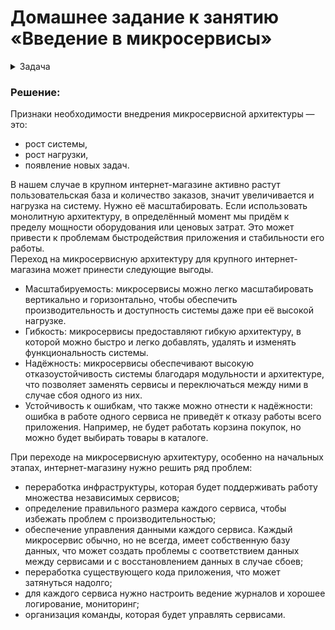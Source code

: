 # Домашнее задание к занятию «Введение в микросервисы»

<details>
<summary>Задача</summary>

Руководство крупного интернет-магазина, у которого постоянно растёт пользовательская база и количество заказов, рассматривает возможность переделки своей внутренней   ИТ-системы на основе микросервисов. 

Вас пригласили в качестве консультанта для оценки целесообразности перехода на микросервисную архитектуру. 

Опишите, какие выгоды может получить компания от перехода на микросервисную архитектуру и какие проблемы нужно решить в первую очередь.

</details>

### Решение:  

Признаки необходимости внедрения микросервисной архитектуры — это:
- рост системы,
- рост нагрузки,
- появление новых задач. 

В нашем случае в крупном интернет-магазине активно растут пользовательская база и количество заказов, значит увеличивается и нагрузка на систему. Нужно её масштабировать. Если использовать монолитную архитектуру, в определённый момент мы придём к пределу мощности оборудования или ценовых затрат. Это может привести к проблемам быстродействия приложения и стабильности его работы.  
Переход на микросервисную архитектуру для крупного интернет-магазина может принести следующие выгоды.  
- Масштабируемость: микросервисы можно легко масштабировать вертикально и горизонтально, чтобы обеспечить производительность и доступность системы даже при её высокой нагрузке.
- Гибкость: микросервисы предоставляют гибкую архитектуру, в которой можно быстро и легко добавлять, удалять и изменять функциональность системы.
- Надёжность: микросервисы обеспечивают высокую отказоустойчивость системы благодаря модульности и архитектуре, что позволяет заменять сервисы и переключаться между ними в случае сбоя одного из них.
- Устойчивость к ошибкам, что также можно отнести к надёжности: ошибка в работе одного сервиса не приведёт к отказу работы всего приложения. Например, не будет работать корзина покупок, но можно будет выбирать товары в каталоге.

При переходе на микросервисную архитектуру, особенно на начальных этапах, интернет-магазину нужно решить ряд проблем:  
- переработка инфраструктуры, которая будет поддерживать работу множества независимых сервисов;
- определение правильного размера каждого сервиса, чтобы избежать проблем с производительностью;
- обеспечение управления данными каждого сервиса. Каждый микросервис обычно, но не всегда, имеет собственную базу данных, что может создать проблемы с соответствием данных между сервисами и с восстановлением данных в случае сбоев;
- переработка существующего кода приложения, что может затянуться надолго;
- для каждого сервиса нужно настроить ведение журналов и хорошее логирование, мониторинг;
- организация команды, которая будет управлять сервисами.
